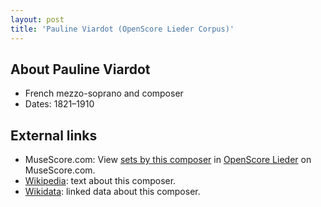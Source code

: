 ```yaml
---
layout: post
title: 'Pauline Viardot (OpenScore Lieder Corpus)'
---
```


## About Pauline Viardot

- French mezzo-soprano and composer
- Dates: 1821–1910

## External links

- MuseScore.com: View [sets by this composer] in [OpenScore Lieder] on MuseScore.com.
- [Wikipedia]: text about this composer.
- [Wikidata]: linked data about this composer.

[Wikipedia]: https://en.wikipedia.org/wiki/Pauline_Viardot
[Wikidata]: https://www.wikidata.org/wiki/Q122998
[sets by this composer]: https://musescore.com/openscore-lieder-corpus/sets?order=title&text=Viardot,+Pauline
[OpenScore Lieder]: https://musescore.com/openscore-lieder-corpus

